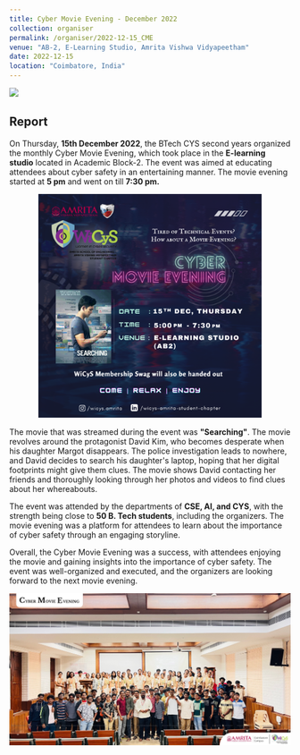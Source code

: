 ```yaml
---
title: Cyber Movie Evening - December 2022
collection: organiser
permalink: /organiser/2022-12-15_CME
venue: "AB-2, E-Learning Studio, Amrita Vishwa Vidyapeetham"
date: 2022-12-15
location: "Coimbatore, India"
---
```


![](https://img.shields.io/badge/-Events-blue) 


Report
-------------

On Thursday, <b>15th December 2022</b>, the BTech CYS second years organized the monthly Cyber Movie Evening, which took place in the <b>E-learning studio</b> located in Academic Block-2. The event was aimed at educating attendees about cyber safety in an entertaining manner. The movie evening started at <b>5 pm</b> and went on till <b>7:30 pm.</b>

<p align = "center">  
<img src ="../images/CME_DEC_2022.png" width=400>
</p>

<p>
The movie that was streamed during the event was <b>"Searching"</b>. The movie revolves around the protagonist David Kim, who becomes desperate when his daughter Margot disappears. The police investigation leads to nowhere, and David decides to search his daughter's laptop, hoping that her digital footprints might give them clues. The movie shows David contacting her friends and thoroughly looking through her photos and videos to find clues about her whereabouts.

The event was attended by the departments of <b>CSE, AI, and CYS</b>, with the strength being close to <b>50 B. Tech students</b>, including the organizers. The movie evening was a platform for attendees to learn about the importance of cyber safety through an engaging storyline.

Overall, the Cyber Movie Evening was a success, with attendees enjoying the movie and gaining insights into the importance of cyber safety. The event was well-organized and executed, and the organizers are looking forward to the next movie evening.
<p>

<p align = "center">  
<img src ="../images/Events/CME_DEC_2022_GP.jpeg" width=900>
</p>
